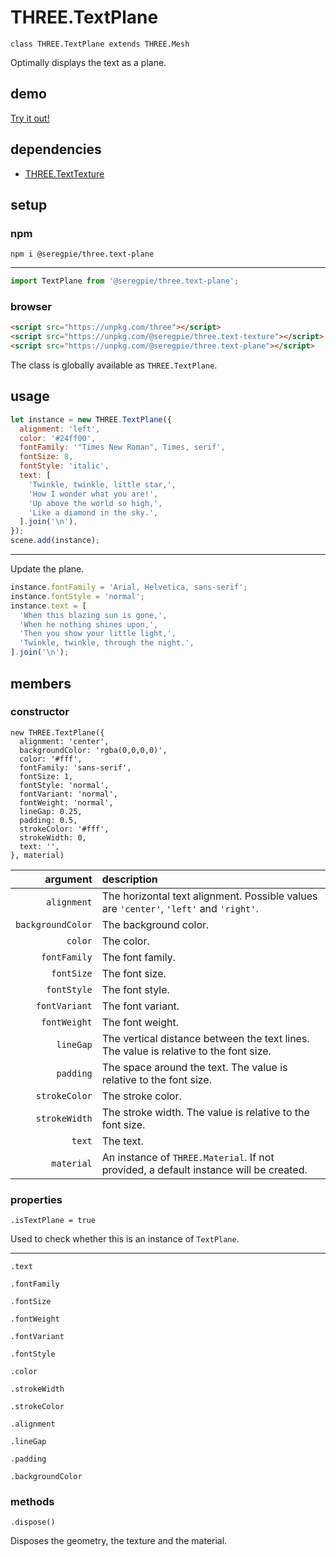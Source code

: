 # THREE.TextPlane

`class THREE.TextPlane extends THREE.Mesh`

Optimally displays the text as a plane.

## demo

[Try it out!](https://seregpie.github.io/aframe-text-plane/)

## dependencies

- [THREE.TextTexture](https://github.com/SeregPie/THREE.TextTexture)

## setup

### npm

```shell
npm i @seregpie/three.text-plane
```

---

```javascript
import TextPlane from '@seregpie/three.text-plane';
```

### browser

```html
<script src="https://unpkg.com/three"></script>
<script src="https://unpkg.com/@seregpie/three.text-texture"></script>
<script src="https://unpkg.com/@seregpie/three.text-plane"></script>
```

The class is globally available as `THREE.TextPlane`.

## usage

```javascript
let instance = new THREE.TextPlane({
  alignment: 'left',
  color: '#24ff00',
  fontFamily: '"Times New Roman", Times, serif',
  fontSize: 8,
  fontStyle: 'italic',
  text: [
    'Twinkle, twinkle, little star,',
    'How I wonder what you are!',
    'Up above the world so high,',
    'Like a diamond in the sky.',
  ].join('\n'),
});
scene.add(instance);
```

---

Update the plane.

```javascript
instance.fontFamily = 'Arial, Helvetica, sans-serif';
instance.fontStyle = 'normal';
instance.text = [
  'When this blazing sun is gone,',
  'When he nothing shines upon,',
  'Then you show your little light,',
  'Twinkle, twinkle, through the night.',
].join('\n');
```

## members

### constructor

```
new THREE.TextPlane({
  alignment: 'center',
  backgroundColor: 'rgba(0,0,0,0)',
  color: '#fff',
  fontFamily: 'sans-serif',
  fontSize: 1,
  fontStyle: 'normal',
  fontVariant: 'normal',
  fontWeight: 'normal',
  lineGap: 0.25,
  padding: 0.5,
  strokeColor: '#fff',
  strokeWidth: 0,
  text: '',
}, material)
```

| argument | description |
| ---: | :--- |
| `alignment` | The horizontal text alignment. Possible values are `'center'`, `'left'` and `'right'`. |
| `backgroundColor` | The background color. |
| `color` | The color. |
| `fontFamily` | The font family. |
| `fontSize` | The font size. |
| `fontStyle` | The font style. |
| `fontVariant` | The font variant. |
| `fontWeight` | The font weight. |
| `lineGap` | The vertical distance between the text lines. The value is relative to the font size. |
| `padding` | The space around the text. The value is relative to the font size. |
| `strokeColor` | The stroke color. |
| `strokeWidth` | The stroke width. The value is relative to the font size. |
| `text` | The text. |
| `material` | An instance of `THREE.Material`. If not provided, a default instance will be created. |

### properties

`.isTextPlane = true`

Used to check whether this is an instance of `TextPlane`.

---

`.text`

`.fontFamily`

`.fontSize`

`.fontWeight`

`.fontVariant`

`.fontStyle`

`.color`

`.strokeWidth`

`.strokeColor`

`.alignment`

`.lineGap`

`.padding`

`.backgroundColor`

### methods

`.dispose()`

Disposes the geometry, the texture and the material.
